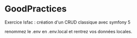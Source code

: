# GoodPractices

Exercice Isfac : création d'un CRUD classique avec symfony 5


renommez le .env en .env.local et rentrez vos données locales.